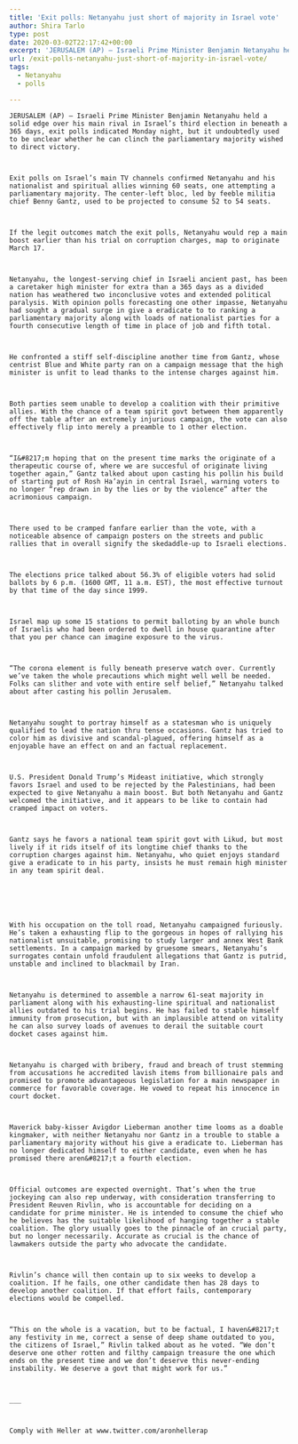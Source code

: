 ```yaml
---
title: 'Exit polls: Netanyahu just short of majority in Israel vote'
author: Shira Tarlo
type: post
date: 2020-03-02T22:17:42+00:00
excerpt: 'JERUSALEM (AP) — Israeli Prime Minister Benjamin Netanyahu held a solid edge over his main rival in Israel’s third election in under a year, exit polls indicated Monday night, but it was unclear whether he can clinch the parliamentary majority needed to claim victory. Exit polls on Israel’s main TV channels showed Netanyahu and his&hellip;'
url: /exit-polls-netanyahu-just-short-of-majority-in-israel-vote/
tags:
  - Netanyahu
  - polls

---
```

  
    JERUSALEM (AP) — Israeli Prime Minister Benjamin Netanyahu held a solid edge over his main rival in Israel’s third election in beneath a 365 days, exit polls indicated Monday night, but it undoubtedly used to be unclear whether he can clinch the parliamentary majority wished to direct victory.
  
  
  
    Exit polls on Israel’s main TV channels confirmed Netanyahu and his nationalist and spiritual allies winning 60 seats, one attempting a parliamentary majority. The center-left bloc, led by feeble militia chief Benny Gantz, used to be projected to consume 52 to 54 seats.
  
  
  
    If the legit outcomes match the exit polls, Netanyahu would rep a main boost earlier than his trial on corruption charges, map to originate March 17.
  
  
  
    Netanyahu, the longest-serving chief in Israeli ancient past, has been a caretaker high minister for extra than a 365 days as a divided nation has weathered two inconclusive votes and extended political paralysis. With opinion polls forecasting one other impasse, Netanyahu had sought a gradual surge in give a eradicate to to ranking a parliamentary majority along with loads of nationalist parties for a fourth consecutive length of time in place of job and fifth total.
  
  
  
    He confronted a stiff self-discipline another time from Gantz, whose centrist Blue and White party ran on a campaign message that the high minister is unfit to lead thanks to the intense charges against him.
  
  
  
    Both parties seem unable to develop a coalition with their primitive allies. With the chance of a team spirit govt between them apparently off the table after an extremely injurious campaign, the vote can also effectively flip into merely a preamble to 1 other election.
  
  
  
    “I&#8217;m hoping that on the present time marks the originate of a therapeutic course of, where we are succesful of originate living together again,” Gantz talked about upon casting his pollin his build of starting put of Rosh Ha’ayin in central Israel, warning voters to no longer “rep drawn in by the lies or by the violence” after the acrimonious campaign.
  
  
  
    There used to be cramped fanfare earlier than the vote, with a noticeable absence of campaign posters on the streets and public rallies that in overall signify the skedaddle-up to Israeli elections.
  
  
  
    The elections price talked about 56.3% of eligible voters had solid ballots by 6 p.m. (1600 GMT, 11 a.m. EST), the most effective turnout by that time of the day since 1999.
  
  
  
    Israel map up some 15 stations to permit balloting by an whole bunch of Israelis who had been ordered to dwell in house quarantine after that you per chance can imagine exposure to the virus.
  
  
  
    “The corona element is fully beneath preserve watch over. Currently we’ve taken the whole precautions which might well well be needed. Folks can slither and vote with entire self belief,” Netanyahu talked about after casting his pollin Jerusalem.
  
  
  
    Netanyahu sought to portray himself as a statesman who is uniquely qualified to lead the nation thru tense occasions. Gantz has tried to color him as divisive and scandal-plagued, offering himself as a enjoyable have an effect on and an factual replacement.
  
  
  
    U.S. President Donald Trump’s Mideast initiative, which strongly favors Israel and used to be rejected by the Palestinians, had been expected to give Netanyahu a main boost. But both Netanyahu and Gantz welcomed the initiative, and it appears to be like to contain had cramped impact on voters.
  
  
  
    Gantz says he favors a national team spirit govt with Likud, but most lively if it rids itself of its longtime chief thanks to the corruption charges against him. Netanyahu, who quiet enjoys standard give a eradicate to in his party, insists he must remain high minister in any team spirit deal.
  
  
  
  
  
  
    With his occupation on the toll road, Netanyahu campaigned furiously. He’s taken a exhausting flip to the gorgeous in hopes of rallying his nationalist unsuitable, promising to study larger and annex West Bank settlements. In a campaign marked by gruesome smears, Netanyahu’s surrogates contain unfold fraudulent allegations that Gantz is putrid, unstable and inclined to blackmail by Iran.
  
  
  
    Netanyahu is determined to assemble a narrow 61-seat majority in parliament along with his exhausting-line spiritual and nationalist allies outdated to his trial begins. He has failed to stable himself immunity from prosecution, but with an implausible attend on vitality he can also survey loads of avenues to derail the suitable court docket cases against him.
  
  
  
    Netanyahu is charged with bribery, fraud and breach of trust stemming from accusations he accredited lavish items from billionaire pals and promised to promote advantageous legislation for a main newspaper in commerce for favorable coverage. He vowed to repeat his innocence in court docket.
  
  
  
    Maverick baby-kisser Avigdor Lieberman another time looms as a doable kingmaker, with neither Netanyahu nor Gantz in a trouble to stable a parliamentary majority without his give a eradicate to. Lieberman has no longer dedicated himself to either candidate, even when he has promised there aren&#8217;t a fourth election.
  
  
  
    Official outcomes are expected overnight. That’s when the true jockeying can also rep underway, with consideration transferring to President Reuven Rivlin, who is accountable for deciding on a candidate for prime minister. He is intended to consume the chief who he believes has the suitable likelihood of hanging together a stable coalition. The glory usually goes to the pinnacle of an crucial party, but no longer necessarily. Accurate as crucial is the chance of lawmakers outside the party who advocate the candidate.
  
  
  
    Rivlin’s chance will then contain up to six weeks to develop a coalition. If he fails, one other candidate then has 28 days to develop another coalition. If that effort fails, contemporary elections would be compelled.
  
  
  
    “This on the whole is a vacation, but to be factual, I haven&#8217;t any festivity in me, correct a sense of deep shame outdated to you, the citizens of Israel,” Rivlin talked about as he voted. “We don’t deserve one other rotten and filthy campaign treasure the one which ends on the present time and we don’t deserve this never-ending instability. We deserve a govt that might work for us.”
  
  
  
    ___
  
  
  
    Comply with Heller at www.twitter.com/aronhellerap
  
